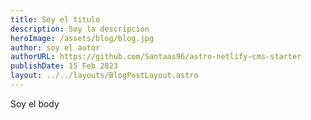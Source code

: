 ```yaml
---
title: Soy el titulo
description: Soy la descripcion
heroImage: /assets/blog/blog.jpg
author: soy el autor
authorURL: https://github.com/Santaas96/astro-netlify-cms-starter
publishDate: 15 Feb 2023
layout: ../../layouts/BlogPostLayout.astro
---
```

Soy el body